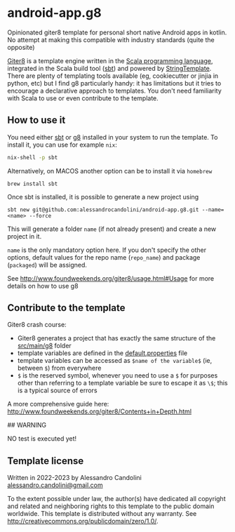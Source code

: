 

# android-app.g8

Opinionated giter8 template for personal short native Android apps in kotlin. No attempt at making this compatible with industry standards (quite the opposite) 

[Giter8](https://www.foundweekends.org/giter8/) is a template engine written in the [Scala programming language](https://www.scala-lang.org/), integrated in the Scala build tool ([sbt](https://www.scala-sbt.org/)) and powered by [StringTemplate](https://www.stringtemplate.org/). 
There are plenty of templating tools available (eg, cookiecutter or jinjia in python, etc) but I find g8 particularly handy: it has limitations but it tries to encourage a declarative approach to templates. You don't need familiarity with Scala to use or even contribute to the template. 

## How to use it 

You need either [sbt](https://www.scala-sbt.org/) or [g8](https://www.foundweekends.org/giter8/) installed in your system to run the template. To install it, you can use for example `nix`: 
```bash
nix-shell -p sbt 
```
Alternatively, on MACOS another option can be to install it via `homebrew`
```
brew install sbt
```

Once sbt is installed, it is possible to generate a new project using 
```
sbt new git@github.com:alessandrocandolini/android-app.g8.git --name=<name> --force
```
This will generate a folder `name` (if not already present) and create a new project in it. 

`name` is the only mandatory option here. If you don't specify the other options, default values for the repo name (`repo_name`) and package (`packaged`) will be assigned.  

See http://www.foundweekends.org/giter8/usage.html#Usage for more details on how to use g8

## Contribute to the template

Giter8 crash course: 

* Giter8 generates a project that has exactly the same structure of the [src/main/g8](src/main/g8) folder
* template variables are defined in the [default.properties](src/main/g8/default.properties) file
* template variables can be accessed as `$name of the variable$` (ie, between `$`) from everywhere
* `$` is the reserved symbol, whenever you need to use a `$` for purposes other than referring to a template variable be sure to escape it as `\$`; this is a typical source of errors

A more comprehensive guide here: http://www.foundweekends.org/giter8/Contents+in+Depth.html

## WARNING 

NO test is executed yet! 

Template license
----------------
Written in 2022-2023 by Alessandro Candolini alessandro.candolini@gmail.com

To the extent possible under law, the author(s) have dedicated all copyright and related
and neighboring rights to this template to the public domain worldwide.
This template is distributed without any warranty. See <http://creativecommons.org/publicdomain/zero/1.0/>.

[g8]: http://www.foundweekends.org/giter8/
